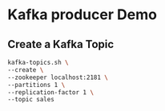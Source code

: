 # Kafka producer Demo

## Create a Kafka Topic

```bash
kafka-topics.sh \
--create \
--zookeeper localhost:2181 \
--partitions 1 \
--replication-factor 1 \
--topic sales 
```

